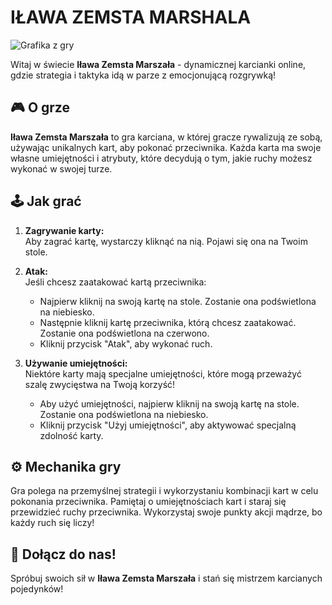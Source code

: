 # IŁAWA ZEMSTA MARSHALA
![Grafika z gry](link_do_grafiki_promocyjnej.jpg)

Witaj w świecie **Iława Zemsta Marszała** - dynamicznej karcianki online, gdzie strategia i taktyka idą w parze z emocjonującą rozgrywką!

## 🎮 O grze
**Iława Zemsta Marszała** to gra karciana, w której gracze rywalizują ze sobą, używając unikalnych kart, aby pokonać przeciwnika. Każda karta ma swoje własne umiejętności i atrybuty, które decydują o tym, jakie ruchy możesz wykonać w swojej turze.

## 🕹️ Jak grać

1. **Zagrywanie karty:**  
   Aby zagrać kartę, wystarczy kliknąć na nią. Pojawi się ona na Twoim stole.

2. **Atak:**  
   Jeśli chcesz zaatakować kartą przeciwnika:
   - Najpierw kliknij na swoją kartę na stole. Zostanie ona podświetlona na niebiesko.
   - Następnie kliknij kartę przeciwnika, którą chcesz zaatakować. Zostanie ona podświetlona na czerwono.
   - Kliknij przycisk "Atak", aby wykonać ruch.

3. **Używanie umiejętności:**  
   Niektóre karty mają specjalne umiejętności, które mogą przeważyć szalę zwycięstwa na Twoją korzyść!
   - Aby użyć umiejętności, najpierw kliknij na swoją kartę na stole. Zostanie ona podświetlona na niebiesko.
   - Kliknij przycisk "Użyj umiejętności", aby aktywować specjalną zdolność karty.

## ⚙️ Mechanika gry
Gra polega na przemyślnej strategii i wykorzystaniu kombinacji kart w celu pokonania przeciwnika. Pamiętaj o umiejętnościach kart i staraj się przewidzieć ruchy przeciwnika. Wykorzystaj swoje punkty akcji mądrze, bo każdy ruch się liczy!

## 🚀 Dołącz do nas!
Spróbuj swoich sił w **Iława Zemsta Marszała** i stań się mistrzem karcianych pojedynków!
